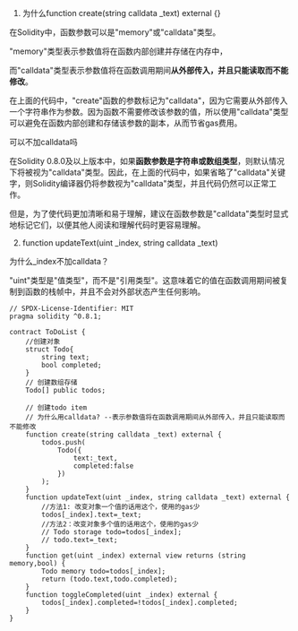 1. 为什么function create(string calldata _text) external {}

在Solidity中，函数参数可以是"memory"或"calldata"类型。

 "memory"类型表示参数值将在函数内部创建并存储在内存中，

而"calldata"类型表示参数值将在函数调用期间**从外部传入，并且只能读取而不能修改**。

在上面的代码中，"create"函数的参数标记为"calldata"，因为它需要从外部传入一个字符串作为参数。因为函数不需要修改该参数的值，所以使用"calldata"类型可以避免在函数内部创建和存储该参数的副本，从而节省gas费用。



可以不加calldata吗

在Solidity 0.8.0及以上版本中，如果**函数参数是字符串或数组类型**，则默认情况下将被视为"calldata"类型。因此，在上面的代码中，如果省略了"calldata"关键字，则Solidity编译器仍将参数视为"calldata"类型，并且代码仍然可以正常工作。

但是，为了使代码更加清晰和易于理解，建议在函数参数是"calldata"类型时显式地标记它们，以便其他人阅读和理解代码时更容易理解。

2.  function updateText(uint _index, string calldata _text) 

为什么_index不加calldata？

"uint"类型是"值类型"，而不是"引用类型"。这意味着它的值在函数调用期间被复制到函数的栈帧中，并且不会对外部状态产生任何影响。



```solidity
// SPDX-License-Identifier: MIT
pragma solidity ^0.8.1;

contract ToDoList {
    //创建对象
    struct Todo{
        string text;
        bool completed;
    }
    // 创建数组存储
    Todo[] public todos;

    // 创建todo item
    // 为什么用calldata? --表示参数值将在函数调用期间从外部传入，并且只能读取而不能修改
    function create(string calldata _text) external {
        todos.push(
            Todo({
                text:_text,
                completed:false
            })
        );
    }
    function updateText(uint _index, string calldata _text) external {
        //方法1: 改变对象一个值的话用这个，使用的gas少
        todos[_index].text=_text;
        //方法2：改变对象多个值的话用这个，使用的gas少
        // Todo storage todo=todos[_index];
        // todo.text=_text;
    }
    function get(uint _index) external view returns (string memory,bool) {
        Todo memory todo=todos[_index];
        return (todo.text,todo.completed);
    }
    function toggleCompleted(uint _index) external {
        todos[_index].completed=!todos[_index].completed;
    }
}

```

